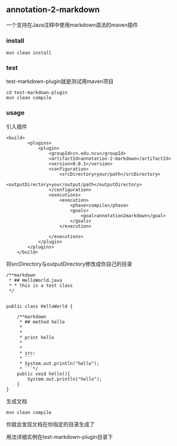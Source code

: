 ## annotation-2-markdown
一个支持在Java注释中使用markdown语法的maven插件

### install
```
mvn clean install
```


### test
test-markdown-plugin就是测试用maven项目


```
cd test-markdown-plugin
mvn clean compile
```

### usage


引入插件


```
<build>
        <plugins>
            <plugin>
                <groupId>cn.edu.ncu</groupId>
                <artifactId>annotation-2-markdown</artifactId>
                <version>0.0.1</version>
                <configuration>
                    <srcDirectory>your/path</srcDirectory>
                    <outputDirectory>your/output/path</outputDirectory>
                </configuration>
                <executions>
                    <execution>
                        <phase>compile</phase>
                        <goals>
                            <goal>annotation2markdown</goal>
                        </goals>
                    </execution>

                </executions>
            </plugin>
        </plugins>
    </build>
```


将srcDirectory与outputDirectory修改成你自己的目录



```
/**markdown
 * ## HelloWorld.java
 * * this is a test class
 */


public class HelloWorld {

    /**markdown
     * ## method hello
     *
     *
     * print hello
     *
     *
     * src:
     * ```
     * System.out.println("hello");
     * ```*/
    public void hello(){
        System.out.println("hello");
    }
}
```


生成文档


```
mvn clean compile
```


你就会发现文档在你指定的目录生成了


用法详细实例在test-markdown-plugin目录下